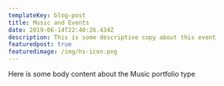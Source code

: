 ```yaml
---
templateKey: blog-post
title: Music and Events
date: 2019-06-14T22:40:26.434Z
description: This is some descriptive copy about this event
featuredpost: true
featuredimage: /img/hs-icon.png
---
```

Here is some body content about the Music portfolio type
